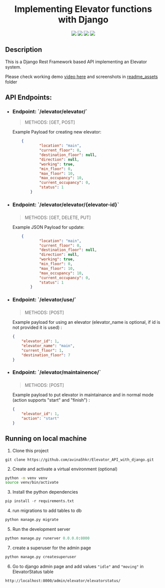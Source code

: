 <h1 align="center">Implementing Elevator functions with Django</h1>

<p align="center">
  <img src="https://img.shields.io/github/issues/avina5hkr/Elevator_API_with_django">
  <img src="https://img.shields.io/github/forks/avina5hkr/Elevator_API_with_django">
  <img src="https://badges.frapsoft.com/os/v1/open-source.svg?v=103">
  <img src="https://img.shields.io/github/stars/avina5hkr/Elevator_API_with_django">
  <!-- <img src="https://img.shields.io/github/license/avina5hkr/Elevator_API_with_django"> -->
</p>

Description
---------------------


This is a Django Rest Framework based API implementing an Elevator system.

Please check working demo  <a href="/readme_assets/elevator_API_demo.mp4">video here</a> and screenshots in <a href="/readme_assets">readme_assets</a> folder

API Endpoints:
---------------------
<ul>
<h3>
<li>Endpoint: `/elevator/elevator/` </li>
</h3>

>METHODS: [GET, POST]  

Example Payload for creating new elevator:   
```json
    {  
            "location": "main",  
            "current_floor": 0,  
            "destination_floor": null,  
            "direction": null,  
            "working": true,  
            "min_floor": 0,  
            "max_floor": 10,  
            "max_occupancy": 10,  
            "current_occupancy": 0,  
            "status": 1  
        }
```  
        

<li><h3>Endpoint: `/elevator/elevator/{elevator-id}` <h3> </li>  

>METHODS: [GET, DELETE, PUT]  

Example JSON Payload for update:   
```json
    {  
            "location": "main",  
            "current_floor": 0,  
            "destination_floor": null,  
            "direction": null,  
            "working": true,  
            "min_floor": 0,  
            "max_floor": 10,  
            "max_occupancy": 10,  
            "current_occupancy": 0,  
            "status": 1  
        }
```


<li><h3>Endpoint: `/elevator/use/` <h3> </li>  

>METHODS: [POST] 

Example payload for using an elevator (elevator_name is optional, if id is not provided it is used) :  
```json
{
    "elevator_id": 1,  
    "elevator_name": "main",  
    "current_floor": 1,
    "destination_floor": 7
}
```

<li><h3>Endpoint: `/elevator/maintainence/` <h3> </li>  

>METHODS: [POST] 

Example payload to put elevator in maintainance and in normal mode (action supports "start" and "finish") : 
```json
{
    "elevator_id": 1,
    "action": "start"
}
```

</ul>

Running on local machine
---------------------
1. Clone this project<br>
  ```
  git clone https://github.com/avina5hkr/Elevator_API_with_django.git
  ```  
2. Create and activate a virtual environment (optional) <br>
  ```bash python
  python -m venv venv
  source venv/bin/activate
  ```
3. Install the python dependencies
  ```python
  pip install -r requirements.txt
  ```
4. run migrations to add tables to db
  ```python
  python manage.py migrate
  ```
5. Run the development server
  ```python
  python manage.py runerver 0.0.0.0:8000
  ```
7. create a superuser for the admin page
```python
python manage.py createsuperuser
```
6. Go to django admin page and add values ``"idle"`` and ``"moving"`` in ElevatorStatus table  
```
http://localhost:8000/admin/elevator/elevatorstatus/
```  





